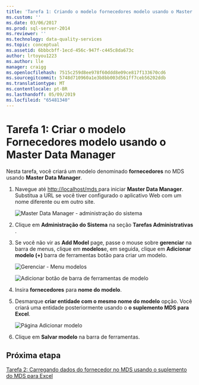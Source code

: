 ```yaml
---
title: 'Tarefa 1: Criando o modelo fornecedores modelo usando o Master Data Manager | Microsoft Docs'
ms.custom: ''
ms.date: 03/06/2017
ms.prod: sql-server-2014
ms.reviewer: ''
ms.technology: data-quality-services
ms.topic: conceptual
ms.assetid: 6bbbcbff-1ecd-456c-947f-c445c8da673c
author: lrtoyou1223
ms.author: lle
manager: craigg
ms.openlocfilehash: 7515c259d8ee978f60ddd8e09ce817f133670cd6
ms.sourcegitcommit: 5748d710960a1e3b8bb003d561ff7ceb56202ddb
ms.translationtype: MT
ms.contentlocale: pt-BR
ms.lasthandoff: 05/09/2019
ms.locfileid: "65481340"
---
```

# <a name="task-1-creating-suppliers-model-using-master-data-manager"></a>Tarefa 1: Criar o modelo Fornecedores modelo usando o Master Data Manager
  Nesta tarefa, você criará um modelo denominado **fornecedores** no MDS usando **Master Data Manager**.  
  
1.  Navegue até [ http://localhost/mds ](http://localhost/mds) para iniciar **Master Data Manager**. Substitua a URL se você tiver configurado o aplicativo Web com um nome diferente ou em outro site.  
  
     ![Master Data Manager - administração do sistema](../../2014/tutorials/media/et-creatingsuppliersmodelusingmdm-01.jpg "Master Data Manager - administração do sistema")  
  
2.  Clique em **Administração do Sistema** na seção **Tarefas Administrativas** .  
  
3.  Se você não vir as **Add Model** page, passe o mouse sobre **gerenciar** na barra de menus, clique em **modelos**e, em seguida, clique em **Adicionar modelo (+)** barra de ferramentas botão para criar um modelo.  
  
     ![Gerenciar - Menu modelos](../../2014/tutorials/media/et-creatingsuppliersmodelusingmdm-02.jpg "gerenciar - Menu modelos")  
  
     ![Adicionar botão de barra de ferramentas de modelo](../../2014/tutorials/media/et-creatingsuppliersmodelusingmdm-03.jpg "adicionar botão de barra de ferramentas do modelo")  
  
4.  Insira **fornecedores** para **nome do modelo**.  
  
5.  Desmarque **criar entidade com o mesmo nome do modelo** opção. Você criará uma entidade posteriormente usando o **o suplemento MDS para Excel**.  
  
     ![Página Adicionar modelo](../../2014/tutorials/media/et-creatingsuppliersmodelusingmdm-04.jpg "página Adicionar modelo")  
  
6.  Clique em **Salvar modelo** na barra de ferramentas.  
  
## <a name="next-step"></a>Próxima etapa  
 [Tarefa 2: Carregando dados do fornecedor no MDS usando o suplemento do MDS para Excel](../../2014/tutorials/task-2-uploading-supplier-data-to-mds-using-mds-add-in-for-excel.md)  
  
  
